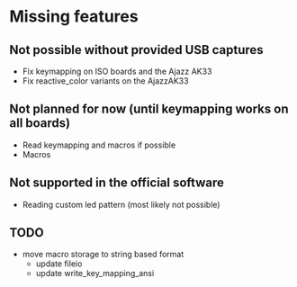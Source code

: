 # Missing features

## Not possible without provided USB captures
- Fix keymapping on ISO boards and the Ajazz AK33
- Fix reactive_color variants on the AjazzAK33

## Not planned for now (until keymapping works on all boards)
- Read keymapping and macros if possible
- Macros

## Not supported in the official software
- Reading custom led pattern (most likely not possible)

## TODO
- move macro storage to string based format
	- update fileio
	- update write_key_mapping_ansi
